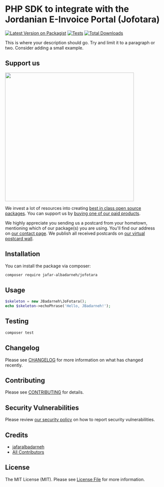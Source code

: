 # PHP SDK to integrate with the Jordanian E-Invoice Portal (Jofotara)

[![Latest Version on Packagist](https://img.shields.io/packagist/v/jafar-albadarneh/jofotara.svg?style=flat-square)](https://packagist.org/packages/jafar-albadarneh/jofotara)
[![Tests](https://img.shields.io/github/actions/workflow/status/jafar-albadarneh/jofotara/run-tests.yml?branch=main&label=tests&style=flat-square)](https://github.com/jafar-albadarneh/jofotara/actions/workflows/run-tests.yml)
[![Total Downloads](https://img.shields.io/packagist/dt/jafar-albadarneh/jofotara.svg?style=flat-square)](https://packagist.org/packages/jafar-albadarneh/jofotara)

This is where your description should go. Try and limit it to a paragraph or two. Consider adding a small example.

## Support us

[<img src="https://github-ads.s3.eu-central-1.amazonaws.com/jofotara.jpg?t=1" width="419px" />](https://spatie.be/github-ad-click/jofotara)

We invest a lot of resources into creating [best in class open source packages](https://spatie.be/open-source). You can support us by [buying one of our paid products](https://spatie.be/open-source/support-us).

We highly appreciate you sending us a postcard from your hometown, mentioning which of our package(s) you are using. You'll find our address on [our contact page](https://spatie.be/about-us). We publish all received postcards on [our virtual postcard wall](https://spatie.be/open-source/postcards).

## Installation

You can install the package via composer:

```bash
composer require jafar-albadarneh/jofotara
```

## Usage

```php
$skeleton = new JBadarneh\JoFotara();
echo $skeleton->echoPhrase('Hello, JBadarneh!');
```

## Testing

```bash
composer test
```

## Changelog

Please see [CHANGELOG](CHANGELOG.md) for more information on what has changed recently.

## Contributing

Please see [CONTRIBUTING](https://github.com/spatie/.github/blob/main/CONTRIBUTING.md) for details.

## Security Vulnerabilities

Please review [our security policy](../../security/policy) on how to report security vulnerabilities.

## Credits

- [jafaralbadarneh](https://github.com/jafar-albadarneh)
- [All Contributors](../../contributors)

## License

The MIT License (MIT). Please see [License File](LICENSE.md) for more information.
